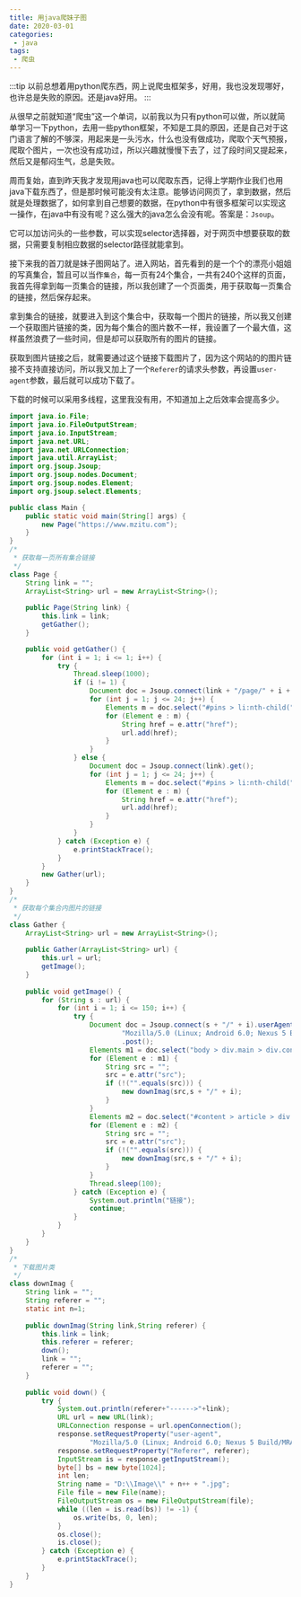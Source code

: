 ```yaml
---
title: 用java爬妹子图
date: 2020-03-01
categories:
 - java
tags:
 - 爬虫
---
```


:::tip
以前总想着用python爬东西，网上说爬虫框架多，好用，我也没发现哪好，也许总是失败的原因。还是java好用。
:::

<!-- more -->

从很早之前就知道“爬虫”这一个单词，以前我以为只有python可以做，所以就简单学习一下python，去用一些python框架，不知是工具的原因，还是自己对于这门语言了解的不够深，用起来是一头污水，什么也没有做成功，爬取个天气预报，爬取个图片，一次也没有成功过，所以兴趣就慢慢下去了，过了段时间又提起来，然后又是郁闷生气，总是失败。

周而复始，直到昨天我才发现用java也可以爬取东西，记得上学期作业我们也用java下载东西了，但是那时候可能没有太注意。能够访问网页了，拿到数据，然后就是处理数据了，如何拿到自己想要的数据，在python中有很多框架可以实现这一操作，在java中有没有呢？这么强大的java怎么会没有呢。答案是：`Jsoup`。

它可以加访问头的一些参数，可以实现selector选择器，对于网页中想要获取的数据，只需要复制相应数据的selector路径就能拿到。

接下来我的首刀就是妹子图网站了。进入网站，首先看到的是一个个的漂亮小姐姐的写真集合，暂且可以当作`集合`，每一页有24个集合，一共有240个这样的页面，我首先得拿到每一页集合的链接，所以我创建了一个页面类，用于获取每一页集合的链接，然后保存起来。

拿到集合的链接，就要进入到这个集合中，获取每一个图片的链接，所以我又创建一个获取图片链接的类，因为每个集合的图片数不一样，我设置了一个最大值，这样虽然浪费了一些时间，但是却可以获取所有的图片的链接。

获取到图片链接之后，就需要通过这个链接下载图片了，因为这个网站的的图片链接不支持直接访问，所以我又加上了一个`Referer`的请求头参数，再设置`user-agent`参数，最后就可以成功下载了。

下载的时候可以采用多线程，这里我没有用，不知道加上之后效率会提高多少。

```java
import java.io.File;
import java.io.FileOutputStream;
import java.io.InputStream;
import java.net.URL;
import java.net.URLConnection;
import java.util.ArrayList;
import org.jsoup.Jsoup;
import org.jsoup.nodes.Document;
import org.jsoup.nodes.Element;
import org.jsoup.select.Elements;

public class Main {
	public static void main(String[] args) {
		new Page("https://www.mzitu.com");
	}
}
/*
 * 获取每一页所有集合链接
 */
class Page {
	String link = "";
	ArrayList<String> url = new ArrayList<String>();
	
	public Page(String link) {
		this.link = link;
		getGather();
	}

	public void getGather() {
		for (int i = 1; i <= 1; i++) {
			try {
				Thread.sleep(1000);
				if (i != 1) {
					Document doc = Jsoup.connect(link + "/page/" + i + "/").post();
					for (int j = 1; j <= 24; j++) {
						Elements m = doc.select("#pins > li:nth-child(" + j + ") > a");
						for (Element e : m) {
							String href = e.attr("href");
							url.add(href);
						}
					}
				} else {
					Document doc = Jsoup.connect(link).get();
					for (int j = 1; j <= 24; j++) {
						Elements m = doc.select("#pins > li:nth-child(" + j + ") > a");
						for (Element e : m) {
							String href = e.attr("href");
							url.add(href);
						}
					}
				}
			} catch (Exception e) {
				e.printStackTrace();
			}
		}
		new Gather(url);
	}
}
/*
 * 获取每个集合内图片的链接
 */
class Gather {
	ArrayList<String> url = new ArrayList<String>();
	
	public Gather(ArrayList<String> url) {
		this.url = url;
		getImage();
	}
	
	public void getImage() {
		for (String s : url) {
			for (int i = 1; i <= 150; i++) {
				try {
					Document doc = Jsoup.connect(s + "/" + i).userAgent(
							"Mozilla/5.0 (Linux; Android 6.0; Nexus 5 Build/MRA58N) AppleWebKit/537.36 (KHTML, like Gecko) Chrome/80.0.3987.122 Mobile Safari/537.36")
							.post();
					Elements m1 = doc.select("body > div.main > div.content > div.main-image > p > a > img");
					for (Element e : m1) {
						String src = "";
						src = e.attr("src");
						if (!("".equals(src))) {
							new downImag(src,s + "/" + i);
						}
					}
					Elements m2 = doc.select("#content > article > div:nth-child(2) > figure > p > a > img");
					for (Element e : m2) {
						String src = "";
						src = e.attr("src");
						if (!("".equals(src))) {
							new downImag(src,s + "/" + i);
						}
					}
					Thread.sleep(100);
				} catch (Exception e) {
					System.out.println("链接");
					continue;
				}
			}
		}
	}
}
/*
 * 下载图片类
 */
class downImag {
	String link = "";
	String referer = "";
	static int n=1;
	
	public downImag(String link,String referer) {
		this.link = link;
		this.referer = referer;
		down();
		link = "";
		referer = "";
	}
	
	public void down() {
		try {
			System.out.println(referer+"------>"+link);
			URL url = new URL(link);
			URLConnection response = url.openConnection();
			response.setRequestProperty("user-agent",
					"Mozilla/5.0 (Linux; Android 6.0; Nexus 5 Build/MRA58N) AppleWebKit/537.36 (KHTML, like Gecko) Chrome/80.0.3987.122 Mobile Safari/537.36");
			response.setRequestProperty("Referer", referer);
			InputStream is = response.getInputStream();
			byte[] bs = new byte[1024];
			int len;
			String name = "D:\\Image\\" + n++ + ".jpg";
			File file = new File(name);
			FileOutputStream os = new FileOutputStream(file);
			while ((len = is.read(bs)) != -1) {
				os.write(bs, 0, len);
			}
			os.close();
			is.close();
		} catch (Exception e) {
		    e.printStackTrace();
		}
	}
}
```